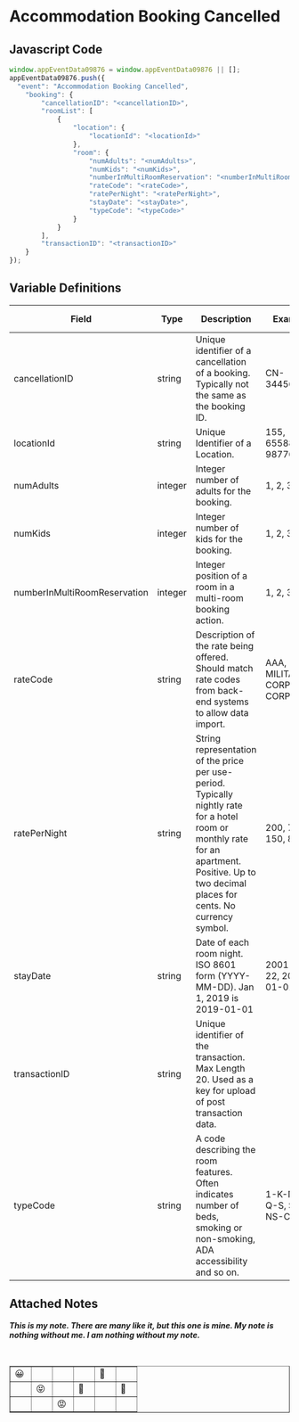 # Accommodation Booking Cancelled

### 

## Javascript Code
```js
window.appEventData09876 = window.appEventData09876 || [];
appEventData09876.push({
  "event": "Accommodation Booking Cancelled",
    "booking": {
        "cancellationID": "<cancellationID>",
        "roomList": [
            {
                "location": {
                    "locationId": "<locationId>"
                },
                "room": {
                    "numAdults": "<numAdults>",
                    "numKids": "<numKids>",
                    "numberInMultiRoomReservation": "<numberInMultiRoomReservation>",
                    "rateCode": "<rateCode>",
                    "ratePerNight": "<ratePerNight>",
                    "stayDate": "<stayDate>",
                    "typeCode": "<typeCode>"
                }
            }
        ],
        "transactionID": "<transactionID>"
    }
});
```

## Variable Definitions

|Field|Type|Description|Example|Pattern|Min Length|Max Length|Minimum|Maximum|Multiple Of|
| --- | --- | --- | --- | --- | --- | --- | --- | --- | --- |
|cancellationID|string|Unique identifier of a cancellation of a booking.  Typically not the same as the booking ID.|CN-34456789|||||||
|locationId|string|Unique Identifier of a Location. |155, 65588, 987764448|||||||
|numAdults|integer|Integer number of adults for the booking.|1, 2, 3, 4, 5||||1|||
|numKids|integer|Integer number of kids for the booking.|1, 2, 3, 4, 5||||0|||
|numberInMultiRoomReservation|integer|Integer position of a room in a multi-room booking action.|1, 2, 3||||1|||
|rateCode|string|Description of the rate being offered. Should match rate codes from back-end systems to allow data import. |AAA, MILITARY, CORP-567, CORP-345|||||||
|ratePerNight|string|String representation of the price per use-period. Typically nightly rate for a hotel room or monthly rate for an apartment. Positive. Up to two decimal places for cents. No currency symbol.|200, 75.29, 150, 89.2|^[0-9]*(\.[0-9]{1,2})?$||||||
|stayDate|string|Date of each room night. ISO 8601 form \(YYYY-MM-DD\). Jan 1, 2019 is 2019-01-01|2001-12-22, 2011-01-01|^([0-9]{4})-(1[0-2]|0[1-9])-(3[01]|0[1-9]|[12][0-9])$||||||
|transactionID|string|Unique identifier of the transaction. Max Length 20. Used as a key for upload of post transaction data. ||^[a-zA-Z0-9]{6,20}$|6|20||||
|typeCode|string|A code describing the room features. Often indicates number of beds, smoking or non-smoking, ADA accessibility and so on.|1-K-NS, 2-Q-S, S-K-NS-City|||||||

## Attached Notes

<p><em><strong>This is my note. There are many like it, but this one is mine. My note is nothing without me. I am nothing without my note.</strong></em></p>
<p>&nbsp;</p>
<table style="border-collapse: collapse; width: 100%;" border="1">
<tbody>
<tr>
<td style="width: 14.8031%;">😀</td>
<td style="width: 14.8031%;">&nbsp;</td>
<td style="width: 14.8031%;">&nbsp;</td>
<td style="width: 14.8031%;">&nbsp;</td>
<td style="width: 14.8031%;">🤑</td>
<td style="width: 14.8115%;">&nbsp;</td>
</tr>
<tr>
<td style="width: 14.8031%;">&nbsp;</td>
<td style="width: 14.8031%;">😝</td>
<td style="width: 14.8031%;">&nbsp;</td>
<td style="width: 14.8031%;">🤬</td>
<td style="width: 14.8031%;">&nbsp;</td>
<td style="width: 14.8115%;">🤠</td>
</tr>
<tr>
<td style="width: 14.8031%;">&nbsp;</td>
<td style="width: 14.8031%;">&nbsp;</td>
<td style="width: 14.8031%;">😡</td>
<td style="width: 14.8031%;">&nbsp;</td>
<td style="width: 14.8031%;">&nbsp;</td>
<td style="width: 14.8115%;">&nbsp;</td>
</tr>
</tbody>
</table>
